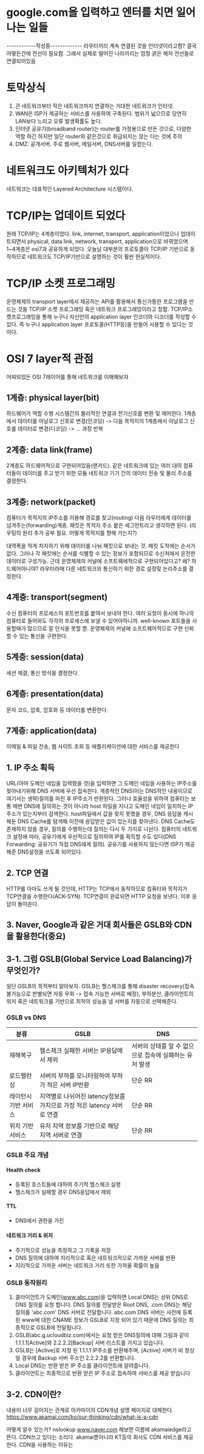 # google.com을 입력하고 엔터를 치면 일어나는 일들
------------작성중-------------
라우터끼리 계속 연결된 것을 인터넷이라고함?
결국 어떻든간에 전선이 필요함. 그래서 실제로 떨어진 나라끼리는 엄청 굵은 해저 전선들로 연결되어있음
# 토막상식
1. 큰 네트워크부터 작은 네트워크까지 연결하는 거대한 네트워크가 인터넷. 
2. WAN은 ISP가 제공하는 서비스를 사용하여 구축된다. 범위가 넓으므로 당연히 LAN보다 느리고 오류 발생확률도 높다.
3. 인터넷 공유기(broadband router)는 router를 가정용으로 만든 것으로, 다양한 역할 하긴 하지만 일단 router와 같은것으로 취급되지는 않는 다는 것에 주의
4. DMZ: 공개서버. 주로 웹서버, 메일서버, DNS서버를 일컫는다.
# 네트워크도 아키텍처가 있다
네트워크는 대표적인 Layered Architecture 시스템이다.
# TCP/IP는 업데이트 되었다
원래 TCP/IP는 4계층이었다. link, internet, transport, application이었으나 업데이트되면서 physical, data link, network, transport, application으로 바뀌었으며 1~4계층은 osi7과 공유하게 되었다. 오늘날 대부분의 프로토콜이 TCP/IP 기반으로 동작하므로 네트워크도 TCP/IP기반으로 설명하는 것이 훨씬 현실적이다.

# TCP/IP 소켓 프로그래밍
운영체제의 transport layer에서 제공하는 API를 활용해서 통신가틍한 프로그램을 만드는 것을 TCP/IP 소켓 프로그래밍 혹은 네트워크 프로그래밍이라고 칭함. TCP/IP소켓프로그래밍을 통해 누구나 자신만의 application layer 인코더와 디코더를 작성할 수 있다. 즉 누구나 application layer 프로토콜(HTTP등)을 만들어 사용할 수 있다는 것이다.
# OSI 7 layer적 관점
어찌되었든 OSI 7레이어를 통해 네트워크를 이해해보자
## 1계층: physical layer(bit)
하드웨어가 역할 수행
시스템간의 물리적인 연결과 전기신호를 변환 및 제어한다.
1계층에서 데이터를 아날로그 신호로 변경(인코딩) -> 다음 목적지의 1계층에서 아날로그 신호를 데이터로 변경(디코딩) -> ... 과정 반복

## 2계층: data link(frame)
2계층도 하드웨어적으로 구현되어있음(랜카드). 
같은 네트워크에 있는 여러 대의 컴퓨터들이 데이터를 주고 받기 위한 모듈
네트워크 기기 간의 데이터 전송 및 물리 주소를 결정한다.

## 3계층: network(packet)
컴퓨터가 목적지의 IP주소를 이용해 경로를 찾고(routing) 다음 라우터에게 데이터를 넘겨주는(forwarding)계층. 패킷은 목적지 주소 붙은 세그먼트라고 생각하면 된다. (라우팅의 원리 추가 공부 필요. 어떻게 목적지를 향해 가는지?)

대역폭을 적게 차지하기 위해 데이터를 나눠 패킷으로 보내는 것. 패킷 도착에는 순서가 없다. 그러나 각 패킷에는 순서를 식별할 수 있는 정보가 포함되므로 수신처에서 온전한 데이터로 구성가능.
근데 운영체제의 커널에 소프트웨에적으로 구현되어있다고? 왜? 하드웨어아니야? 라우터라매
다른 네트워크와 통신하기 위한 경로 설정및 논리주소를 결정한다.
## 4계층: transport(segment)
수신 컴퓨터의 프로세스의 포트번호를 붙여서 보내야 한다. 여러 요청이 동시에 하나의 컴퓨터로 들어와도 각각의 프로세스에 보낼 수 있어야하니까. well-known 포트들을 사용할때가 많으므로 잘 인식을 못할 뿐. 
운영체제의 커널에 소프트웨어적으로 구현
신뢰할 수 있는 통신을 구현한다.
## 5계층: session(data)
세션 체결, 통신 방식을 결정한다.
## 6계층: presentation(data)
문자 코드, 압축, 암호화 등 데이터를 변환한다.
## 7계층: application(data)
이메일 & 파일 전송, 웹 사이트 조회 등 애플리케이션에 대한 서비스를 제공한다
## 1. IP 주소 획득
URL(아마 도메인 네임을 입력했을 것)을 입력하면 그 도메인 네임을 사용하는 IP주소를 찾아내기위해 DNS 서버에 우선 접속한다. 계층적인 DNS(이는 DNS적인 내용이므로 여기서는 생략)질의를 마친 후 IP주소가 반환된다. 그러나 효율성을 위하여 컴퓨터는 보통 매번 DNS에 질의하는 것이 아니라 host 파일을 지니고 도메인 네임이 일치하는 IP주소가 있는지부터 검색한다. host파일에서 값을 찾지 못했을 경우, DNS 응답을 캐시해둔 DNS Cache를 탐색해 이전에 응답받은 값이 있는지를 찾아낸다. DNS Cache도 존재하지 않을 경우, 질의를 수행하는데 질의는 다시 두 가지로 나뉜다. 컴퓨터의 네트워크 설정에 따라, 공유기에게 우선적으로 질의하여 IP를 획득할 수도 있다(DNS Forwarding: 공유기가 직접 DNS에게 질의). 
공유기를 사용하지 않는다면 ISP가 제공해준 DNS설정을 쓰도록 되어있다. 

## 2. TCP 연결
HTTP를 아마도 쓰게 될 것인데, HTTP는 TCP에서 동작하므로 컴퓨터와 목적지가 TCP연결을 수행한다(ACK-SYN). TCP연결이 완료되면 HTTP 요청을 보낸다. 이후 응답이 돌아온다.

## 3. Naver, Google과 같은 거대 회사들은 GSLB와 CDN을 활용한다(중요)
## 3-1. 그럼 GSLB(Global Service Load Balancing)가 무엇인가?
일단 GSLB의 목적부터 알아보자. GSLB는 헬스체크를 통해 disaster recovery(접속 불가능으로 판별되면 자동 우회 -> 접속 가능한 서버로 배정), 부하분산, 클라이언트의 위치 혹은 네트워크를 기반으로 최적의 성능을 낼 서버를 자동으로 선택해준다. 

### GSLB vs DNS
|분류|GSLB|DNS|  
|---|---|---|  
|재해복구|헬스체크 실패한 서버는 IP응답에서 제외|서버의 상태를 알 수 없으므로 접속에 실패하는 유저 발생|  
|로드밸런싱|서버의 부하를 모니터링하여 부하가 적은 서버 IP반환|단순 RR|  
|레이턴시 기반 서비스|지역별로 나뉘어진 latency정보를 가지므로 가장 적은 latency 서버로 연결|단순 RR|  
|위치 기반 서비스|유저 지역 정보를 기반으로 해당 지역 서버로 연결|단순 RR|

### GSLB 주요 개념
#### Health check
- 등록된 호스트들에 대하여 주기적 헬스체크 실행
- 헬스체크가 실패할 경우 DNS응답에서 제외
#### TTL
- DNS에서 권한을 가진 
#### 네트워크 거리 & 위치
- 주기적으로 성능을 측정하고 그 기록을 저장
- DNS 질의에 대하여 지리적으로 혹은 네트워크적으로 가까운 서버를 반환
- 지리적으로 가까운 서버는 네트워크 거리 또한 가까울 확률이 높음

### GSLB 동작원리
1. 클라이언트가 도메인(www.abc.com)을 입력하면 Local DNS는 상위 DNS로 DNS 질의를 요청 합니다. DNS 질의를 전달받은 Root DNS, .com DNS는 해당 질의를 'abc.com' DNS 서버로 전달합니다. abc.com DNS 서버는 사전에 등록 된 www에 대한 CNAME 정보가 GSLB로 지정 되어 있기 때문에 DNS 질의는 최종적으로 GSLB에 전달됩니다.
2. GSLB(abc.g.ucloudbiz.com)에서는 요청 받은 DNS질의에 대해 그림과 같이 1.1.1.1[Active]와 2.2.2.2[Backup] 서버 리스트를 가지고 있습니다.
3. GSLB는 [Active]로 지정 된 1.1.1.1 IP주소를 반환해주며, [Active] 서버가 비 정상일 경우에 Backup 서버 주소인 2.2.2.2를 반환합니다.
4. Local DNS는 반환 받은 IP 주소를 클라이언트에 알려줍니다.
5. 클라이언트는 최종적으로 반환 받은 IP 주소로 접속하여 서비스를 제공 받습니다

## 3-2. CDN이란?
내용이 너무 길어지는 관계로 아카마이의 CDN개념 설명 페이지로 대체한다.  
https://www.akamai.com/ko/our-thinking/cdn/what-is-a-cdn

어떻게 알수 있는가? nslookup www.naver.com 해보면 이름에 akamaiedge라고 뜬다. CDN쓰고 있다는 소리다. akamai뿐아니라 KT등의 회사도 CDN 서비스를 제공한다. CDN을 사용하는 이유는

